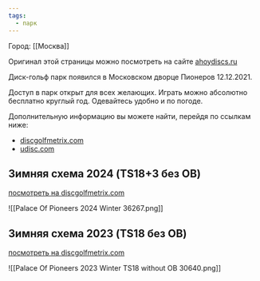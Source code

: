 ```yaml
---
tags:
  - парк
---
```

Город: [[Москва]]

Оригинал этой страницы можно посмотреть на сайте [ahoydiscs.ru](https://ahoydiscs.ru/dvorec-pionerov/)

Диск-гольф парк появился в Московском дворце Пионеров 12.12.2021.

Доступ в парк открыт для всех желающих. Играть можно абсолютно бесплатно круглый год. Одевайтесь удобно и по погоде.

Дополнительную информацию вы можете найти, перейдя по ссылкам ниже:
- [discgolfmetrix.com](https://discgolfmetrix.com/course/8682)
- [udisc.com](https://udisc.com/courses/palace-of-pioneers-QH9q)

## Зимняя схема 2024 (TS18+3 без OB)
[посмотреть на discgolfmetrix.com](https://discgolfmetrix.com/course/36267)

![[Palace Of Pioneers 2024 Winter 36267.png]]

## Зимняя схема 2023 (TS18 без OB)
[посмотреть на discgolfmetrix.com](https://discgolfmetrix.com/course/30640)

![[Palace Of Pioneers 2023 Winter TS18 without OB 30640.png]]
